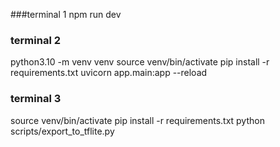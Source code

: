 
###terminal 1
npm run dev

### terminal 2
python3.10 -m venv venv
source venv/bin/activate
pip install -r requirements.txt
uvicorn app.main:app --reload

### terminal 3
source venv/bin/activate
pip install -r requirements.txt
python scripts/export_to_tflite.py
